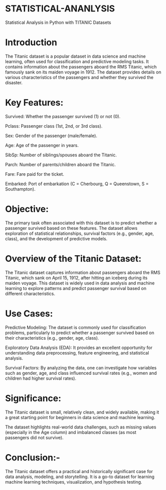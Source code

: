 # STATISTICAL-ANANLYSIS
Statistical Analysis in Python with TITANIC  Datasets
# Introduction

The Titanic dataset is a popular dataset in data science and machine learning, often used for classification and predictive modeling tasks. It contains information about the passengers aboard the RMS Titanic, which famously sank on its maiden voyage in 1912. The dataset provides details on various characteristics of the passengers and whether they survived the disaster.

# Key Features:

Survived: Whether the passenger survived (1) or not (0).

Pclass: Passenger class (1st, 2nd, or 3rd class).

Sex: Gender of the passenger (male/female).

Age: Age of the passenger in years.

SibSp: Number of siblings/spouses aboard the Titanic.

Parch: Number of parents/children aboard the Titanic.

Fare: Fare paid for the ticket.

Embarked: Port of embarkation (C = Cherbourg, Q = Queenstown, S = Southampton).

# Objective:

The primary task often associated with this dataset is to predict whether a passenger survived based on these features. The dataset allows exploration of statistical relationships, survival factors (e.g., gender, age, class), and the development of predictive models.

# Overview of the Titanic Dataset:
The Titanic dataset captures information about passengers aboard the RMS Titanic, which sank on April 15, 1912, after hitting an iceberg during its maiden voyage. This dataset is widely used in data analysis and machine learning to explore patterns and predict passenger survival based on different characteristics.

# Use Cases:
Predictive Modeling: The dataset is commonly used for classification problems, particularly to predict whether a passenger survived based on their characteristics (e.g., gender, age, class).

Exploratory Data Analysis (EDA): It provides an excellent opportunity for understanding data preprocessing, feature engineering, and statistical analysis.

Survival Factors: By analyzing the data, one can investigate how variables such as gender, age, and class influenced survival rates (e.g., women and children had higher survival rates).

# Significance:
The Titanic dataset is small, relatively clean, and widely available, making it a great starting point for beginners in data science and machine learning.

The dataset highlights real-world data challenges, such as missing values (especially in the Age column) and imbalanced classes (as most passengers did not survive).

# Conclusion:-

The Titanic dataset offers a practical and historically significant case for data analysis, modeling, and storytelling. It is a go-to dataset for learning machine learning techniques, visualization, and hypothesis testing.

